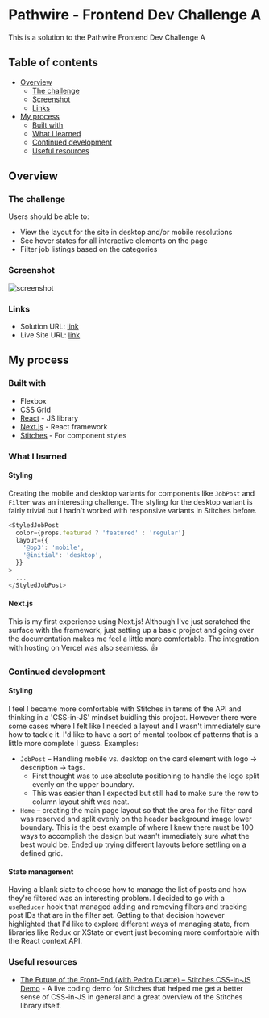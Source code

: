 
# Pathwire - Frontend Dev Challenge A

This is a solution to the Pathwire Frontend Dev Challenge A

## Table of contents

- [Overview](#overview)
  - [The challenge](#the-challenge)
  - [Screenshot](#screenshot)
  - [Links](#links)
- [My process](#my-process)
  - [Built with](#built-with)
  - [What I learned](#what-i-learned)
  - [Continued development](#continued-development)
  - [Useful resources](#useful-resources)

## Overview

### The challenge

Users should be able to:

- View the layout for the site in desktop and/or mobile resolutions
- See hover states for all interactive elements on the page
- Filter job listings based on the categories

### Screenshot

![screenshot](https://user-images.githubusercontent.com/82979783/116315488-9ad06a80-a77e-11eb-9b1c-ffec3f950223.png)

### Links

- Solution URL: [link](https://github.com/rlittle-code-test/FE-Dev-Challenge-A/tree/main/jobs-list)
- Live Site URL: [link](https://fe-dev-challenge-a-q8sm9yuhs-rlittle-code-test.vercel.app/)

## My process

### Built with

- Flexbox
- CSS Grid
- [React](https://reactjs.org/) - JS library
- [Next.js](https://nextjs.org/) - React framework
- [Stitches](https://github.com/modulz/stitches) - For component styles

### What I learned

#### Styling

Creating the mobile and desktop variants for components like `JobPost` and `Filter` was an interesting challenge. The styling for the desktop variant is fairly trivial but I hadn't worked with responsive variants in Stitches before.

```js
<StyledJobPost
  color={props.featured ? 'featured' : 'regular'}
  layout={{
    '@bp3': 'mobile',
    '@initial': 'desktop',
  }}
>
  ...
</StyledJobPost>
```

#### Next.js

This is my first experience using Next.js! Although I've just scratched the surface with the framework, just setting up a basic project and going over the documentation makes me feel a little more comfortable. The integration with hosting on Vercel was also seamless. :+1:

### Continued development

#### Styling

I feel I became more comfortable with Stitches in terms of the API and thinking in a 'CSS-in-JS' mindset buidling this project. However there were some cases where I felt like I needed a layout and I wasn't immediately sure how to tackle it. I'd like to have a sort of mental toolbox of patterns that is a little more complete I guess. Examples:

- `JobPost` – Handling mobile vs. desktop on the card element with logo -> description -> tags.
  - First thought was to use absolute positioning to handle the logo split evenly on the upper boundary.
  - This was easier than I expected but still had to make sure the row to column layout shift was neat.
- `Home` – creating the main page layout so that the area for the filter card was reserved and split evenly on the header background image lower boundary. This is the best example of where I knew there must be 100 ways to accomplish the design but wasn't immediately sure what the best would be. Ended up trying different layouts before settling on a defined grid.

#### State management

Having a blank slate to choose how to manage the list of posts and how they're filtered was an interesting problem. I decided to go with a `useReducer` hook that managed adding and removing filters and tracking post IDs that are in the filter set. Getting to that decision however highlighted that I'd like to explore different ways of managing state, from libraries like Redux or XState or event just becoming more comfortable with the React context API.

### Useful resources

- [The Future of the Front-End (with Pedro Duarte) – Stitches CSS-in-JS Demo](https://www.youtube.com/watch?v=Gw28VgyKGkw) - A live coding demo for Stitches that helped me get a better sense of CSS-in-JS in general and a great overview of the Stitches library itself.
